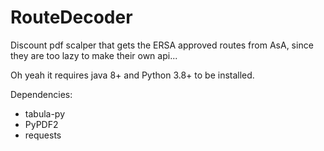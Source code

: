 # RouteDecoder

Discount pdf scalper that gets the ERSA approved routes from AsA, since they are too lazy to make their own api...

Oh yeah it requires java 8+ and Python 3.8+ to be installed.

Dependencies:
- tabula-py
- PyPDF2
- requests
